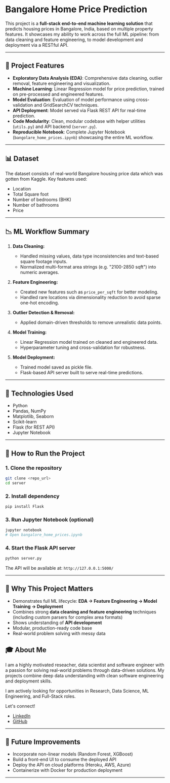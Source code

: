 # Bangalore Home Price Prediction

This project is a **full-stack end-to-end machine learning solution** that predicts housing prices in Bangalore, India, based on multiple property features. It showcases my ability to work across the full ML pipeline: from data cleaning and feature engineering, to model development and deployment via a RESTful API.

---

## 🔧 Project Features

* **Exploratory Data Analysis (EDA)**: Comprehensive data cleaning, outlier removal, feature engineering and visualization.
* **Machine Learning**: Linear Regression model for price prediction, trained on pre-processed and engineered features.
* **Model Evaluation**: Evaluation of model performance using cross-validation and GridSearchCV techniques.
* **API Deployment**: Model served via Flask REST API for real-time prediction.
* **Code Modularity**: Clean, modular codebase with helper utilities (`utils.py`) and API backend (`server.py`).
* **Reproducible Notebook**: Complete Jupyter Notebook (`bangolare_home_prices.ipynb`) showcasing the entire ML workflow.

---

## 📊 Dataset

The dataset consists of real-world Bangalore housing price data which was gotten from Kaggle. Key features used:

* Location
* Total Square foot
* Number of bedrooms (BHK)
* Number of bathrooms
* Price

---

## 📉 ML Workflow Summary

1. **Data Cleaning:**

   * Handled missing values, data type inconsistencies and text-based square footage inputs.
   * Normalized multi-format area strings (e.g. "2100-2850 sqft") into numeric averages.

2. **Feature Engineering:**

   * Created new features such as `price_per_sqft` for better modeling.
   * Handled rare locations via dimensionality reduction to avoid sparse one-hot encoding.

3. **Outlier Detection & Removal:**

   * Applied domain-driven thresholds to remove unrealistic data points.

4. **Model Training:**

   * Linear Regression model trained on cleaned and engineered data.
   * Hyperparameter tuning and cross-validation for robustness.

5. **Model Deployment:**

   * Trained model saved as pickle file.
   * Flask-based API server built to serve real-time predictions.

---

## 🔬 Technologies Used

* Python
* Pandas, NumPy
* Matplotlib, Seaborn
* Scikit-learn
* Flask (for REST API)
* Jupyter Notebook


---

## 🔧 How to Run the Project

### 1. Clone the repository

```bash
git clone <repo_url>
cd server
```

### 2. Install dependency

```bash
pip install Flask
```

### 3. Run Jupyter Notebook (optional)

```bash
jupyter notebook
# Open bangalore_home_prices.ipynb
```

### 4. Start the Flask API server

```bash
python server.py
```

The API will be available at: `http://127.0.0.1:5000/`

---

## 🌟 Why This Project Matters

* Demonstrates full ML lifecycle: **EDA → Feature Engineering → Model Training → Deployment**
* Combines strong **data cleaning and feature engineering** techniques (including custom parsers for complex area formats)
* Shows understanding of **API development**
* Modular, production-ready code base
* Real-world problem solving with messy data
## 🎓 About Me

I am a highly motivated reseacher, data scientist and software engineer with a passion for solving real-world problems through data-driven solutions. My projects combine deep data understanding with clean software engineering and deployment skills.

I am actively looking for opportunities in Research, Data Science, ML Engineering, and Full-Stack roles.

Let's connect!

* [LinkedIn](https://www.linkedin.com/in/joshua-owusu-ansah/)
* [GitHub](https://github.com/Joshua-123-ansah)

---

## 🚀 Future Improvements

* Incorporate non-linear models (Random Forest, XGBoost)
* Build a front-end UI to consume the deployed API
* Deploy the API on cloud platforms (Heroku, AWS, Azure)
* Containerize with Docker for production deployment

---
